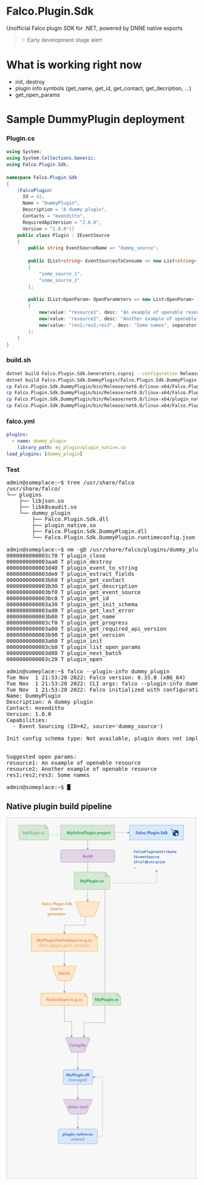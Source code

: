 # Falco.Plugin.Sdk

Unofficial Falco plugin SDK for .NET, powered by DNNE native exports

> ✨ Early development stage alert 

# What is working right now
  - init, destroy
  - plugin info symbols (get_name, get_id, get_contact, get_decription, ...)
  - get_open_params

# Sample DummyPlugin deployment
### Plugin.cs
```cs
using System;
using System.Collections.Generic;
using Falco.Plugin.Sdk;

namespace Falco.Plugin.Sdk
{
    [FalcoPlugin(
      Id = 42,
      Name = "DummyPlugin",
      Description = "A dummy plugin",
      Contacts = "mvenditto",
      RequiredApiVersion = "2.0.0",
      Version = "1.0.0")]
    public class Plugin : IEventSource
    {
        public string EventSourceName => "dummy_source";

        public IList<string> EventSourcesToConsume => new List<string> 
        { 
            "some_source_1",
            "some_source_2"
        };

        public IList<OpenParam> OpenParameters => new List<OpenParam>
        {
            new(value: "resource1", desc: "An example of openable resource"),
            new(value: "resource2", desc: "Another example of openable resource"),
            new(value: "res1;res2;res3", desc: "Some names", separator: ";"),
        };
    }
}
```

### build.sh
```bash
dotnet build Falco.Plugin.Sdk.Generators.csproj --configuration Release --runtime linux-x64 --no-self-contained
dotnet build Falco.Plugin.Sdk.DummyPlugin/Falco.Plugin.Sdk.DummyPlugin.csproj --configuration Release --runtime linux-x64 --no-self-contained
cp Falco.Plugin.Sdk.DummyPlugin/bin/Release/net6.0/linux-x64/Falco.Plugin.Sdk.dll /usr/share/falco/plugins/dummy_plugin
cp Falco.Plugin.Sdk.DummyPlugin/bin/Release/net6.0/linux-x64/Falco.Plugin.Sdk.DummyPlugin.dll /usr/share/falco/plugins/dummy_plugin
cp Falco.Plugin.Sdk.DummyPlugin/bin/Release/net6.0/linux-x64/plugin_native.so /usr/share/falco/plugins/dummy_plugin
cp Falco.Plugin.Sdk.DummyPlugin/bin/Release/net6.0/linux-x64/Falco.Plugin.Sdk.DummyPlugin.runtimeconfig.json /usr/share/falco/plugins/dummy_plugin
```

### falco.yml
```yaml
plugins:
  - name: dummy_plugin
    library_path: my_plugin/plugin_native.so
load_plugins: [dummy_plugin]
```
### Test
<pre><samp>admin@someplace:~$ <kbd>tree /usr/share/falco</kbd>
/usr/share/falco/
└── plugins
    ├── libjson.so
    ├── libk8saudit.so
    └── dummy_plugin
        ├── Falco.Plugin.Sdk.dll
        ├── plugin_native.so
        ├── Falco.Plugin.Sdk.DummyPlugin.dll
        └── Falco.Plugin.Sdk.DummyPlugin.runtimeconfig.json</samp>
        
<samp>admin@someplace:~$ <kbd>nm -gD /usr/share/falco/plugins/dummy_plugin/plugin_native.so | grep plugin_</kbd>
0000000000003c70 T plugin_close
0000000000003aa0 T plugin_destroy
0000000000003d40 T plugin_event_to_string
0000000000003de0 T plugin_extract_fields
0000000000003b60 T plugin_get_contact
0000000000003b30 T plugin_get_description
0000000000003bf0 T plugin_get_event_source
0000000000003bc0 T plugin_get_id
0000000000003a30 T plugin_get_init_schema
0000000000003ad0 T plugin_get_last_error
0000000000003b00 T plugin_get_name
0000000000003cf0 T plugin_get_progress
0000000000003a00 T plugin_get_required_api_version
0000000000003b90 T plugin_get_version
0000000000003a60 T plugin_init
0000000000003cb0 T plugin_list_open_params
0000000000003d80 T plugin_next_batch
0000000000003c20 T plugin_open</samp>

<samp>admin@someplace:~$ <kbd>falco --plugin-info dummy_plugin</kbd>
Tue Nov  1 21:53:20 2022: Falco version: 0.33.0 (x86_64)
Tue Nov  1 21:53:20 2022: CLI args: falco --plugin-info dummy_plugin
Tue Nov  1 21:53:20 2022: Falco initialized with configuration file: /etc/falco/falco.yaml
Name: DummyPlugin
Description: A dummy plugin
Contact: mvenditto
Version: 1.0.0
Capabilities:
  - Event Sourcing (ID=42, source='dummy_source')

Init config schema type: Not available, plugin does not implement the init config schema functionality


Suggested open params:
resource1: An example of openable resource
resource2: Another example of openable resource
res1;res2;res3: Some names

admin@someplace:~$ █</samp></pre>

## Native plugin build pipeline

<img src="docs/build_pipeline.png" width="500"/>
